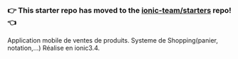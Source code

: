### :point_right: This starter repo has moved to the [ionic-team/starters](https://github.com/ionic-team/starters/tree/master/ionic-angular/official/blank) repo! :point_left:
Application mobile de ventes de produits.
Systeme de Shopping(panier, notation,...)
Réalise en ionic3.4.
